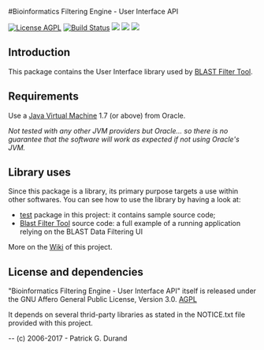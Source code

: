 #Bioinformatics Filtering Engine - User Interface API

[![License AGPL](https://img.shields.io/badge/license-Affero%20GPL%203.0-blue.svg)](https://www.gnu.org/licenses/agpl-3.0.txt) [![Build Status](https://travis-ci.org/pgdurand/Bioinformatics-Filter-UI.svg?branch=master)](https://travis-ci.org/pgdurand/Bioinformatics-Filter-UI) [![](https://tokei.rs/b1/github/pgdurand/Bioinformatics-Filter-UI?category=code)](https://github.com/pgdurand/Bioinformatics-Filter-UI) [![](https://img.shields.io/badge/platform-Java--1.7+-yellow.svg)](http://www.oracle.com/technetwork/java/javase/downloads/index.html) [![](https://img.shields.io/badge/run_on-Linux--Mac_OSX--Windows-yellowgreen.svg)]()


## Introduction

This package contains the User Interface library used by [BLAST Filter Tool](https://github.com/pgdurand/BLAST-Filter-Tool). 

## Requirements

Use a [Java Virtual Machine](http://www.oracle.com/technetwork/java/javase/downloads/index.html) 1.7 (or above) from Oracle. 

*Not tested with any other JVM providers but Oracle... so there is no guarantee that the software will work as expected if not using Oracle's JVM.*

## Library uses

Since this package is a library, its primary purpose targets a use within other softwares. You can see how to use the library by having a look at:

* [test](https://github.com/pgdurand/Bioinformatics-Filter-UI/tree/master/src/test) package in this project: it contains sample source code; 
* [Blast Filter Tool](https://github.com/pgdurand/BLAST-Filter-Tool) source code: a full example of a running application relying on the BLAST Data Filtering UI

More on the [Wiki](https://github.com/pgdurand/Bioinformatics-Filter-UI/wiki) of this project.

## License and dependencies

"Bioinformatics Filtering Engine - User Interface API" itself is released under the GNU Affero General Public License, Version 3.0. [AGPL](https://www.gnu.org/licenses/agpl-3.0.txt)

It depends on several thrid-party libraries as stated in the NOTICE.txt file provided with this project.

--
(c) 2006-2017 - Patrick G. Durand
